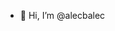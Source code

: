 - 👋 Hi, I’m @alecbalec
<!--- - 👀 I’m interested in python, API's, system integration
- 🌱 I’m currently learning FastAPI and React
- 💞️ I’m looking to collaborate on whatever get's my interest
- 📫 How to reach me ...
--->

<!---
alecbalec/alecbalec is a ✨ special ✨ repository because its `README.md` (this file) appears on your GitHub profile.
You can click the Preview link to take a look at your changes.
--->
